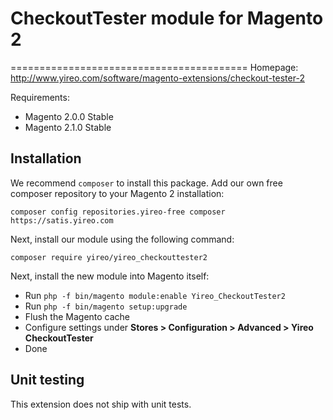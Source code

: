 # CheckoutTester module for Magento 2
=========================================
Homepage: http://www.yireo.com/software/magento-extensions/checkout-tester-2

Requirements:
* Magento 2.0.0 Stable
* Magento 2.1.0 Stable

## Installation
We recommend `composer` to install this package. Add our own free composer repository to your Magento 2 installation:

    composer config repositories.yireo-free composer https://satis.yireo.com

Next, install our module using the following command:

    composer require yireo/yireo_checkouttester2

Next, install the new module into Magento itself:

* Run `php -f bin/magento module:enable Yireo_CheckoutTester2`
* Run `php -f bin/magento setup:upgrade`
* Flush the Magento cache
* Configure settings under **Stores > Configuration > Advanced > Yireo CheckoutTester**
* Done

## Unit testing
This extension does not ship with unit tests.
